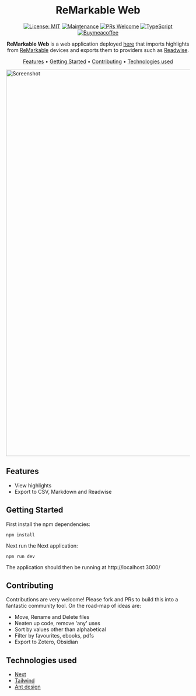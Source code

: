 <!-- markdownlint-configure-file {
  "MD013": {
    "code_blocks": false,
    "tables": false
  },
  "MD033": false,
  "MD041": false
} -->

<div align="center">

# ReMarkable Web


[![License: MIT](https://img.shields.io/badge/License-MIT-yellow.svg)](https://opensource.org/licenses/MIT)
[![Maintenance](https://img.shields.io/badge/Maintained%3F-yes-green.svg)](https://GitHub.com/Naereen/StrapDown.js/graphs/commit-activity)
[![PRs Welcome](https://img.shields.io/badge/PRs-welcome-brightgreen.svg?style=flat-square)](http://makeapullrequest.com)
[![TypeScript](https://badgen.net/badge/icon/typescript?icon=typescript&label)](https://typescriptlang.org)
[![Buymeacoffee](https://badgen.net/badge/icon/buymeacoffee?icon=buymeacoffee&label)](https://www.buymeacoffee.com/andrewbest)


**ReMarkable Web** is a web application deployed [here](https://remarkable-web.vercel.app/) that imports highlights from [ReMarkable](https://remarkable.com/) devices and exports them to providers such as [Readwise](https://readwise.io/).

[Features](#features) •
[Getting Started](#getting-started) •
[Contributing](#contributing) •
[Technologies used](#technologies-used)

</div>


<img width="1058" alt="Screenshot" src="https://user-images.githubusercontent.com/102973673/186132993-7e66349c-7b71-47db-ba87-85d0baf6c056.png">

## Features

- View highlights
- Export to CSV, Markdown and Readwise

## Getting Started

First install the npm dependencies:

```
npm install
```

Next run the Next application:

```
npm run dev
```

The application should then be running at http://localhost:3000/

## Contributing

Contributions are very welcome! Please fork and PRs to build this into a fantastic community tool. On the road-map of ideas are:

- Move, Rename and Delete files
- Neaten up code, remove 'any' uses
- Sort by values other than alphabetical 
- Filter by favourites, ebooks, pdfs
- Export to Zotero, Obsidian

## Technologies used

- [Next](https://nextjs.org/)
- [Tailwind](https://tailwindcss.com/)
- [Ant design](https://ant.design/)

